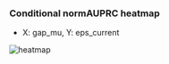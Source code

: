 ### Conditional normAUPRC heatmap

- X: gap_mu, Y: eps_current

![heatmap](/home/elicer/project_0814_2/results/20250818-010240/holdout/conditional_heatmap_gap_mu_vs_eps_current.png)
